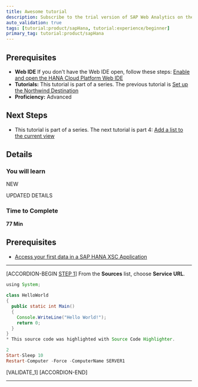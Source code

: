 ```yaml
---
title: Awesome tutorial
description: Subscribe to the trial version of SAP Web Analytics on the SAP Cloud Platform cockpit.
auto_validation: true
tags: [tutorial:product/sapHana, tutorial:experience/beginner]
primary_tag: tutorial:product/sapHana
---
```



## Prerequisites  
 - **Web IDE** If you don't have the Web IDE open, follow these steps: [Enable and open the HANA Cloud Platform Web IDE](https://go.sap.com/developer/tutorials/sapui5-webide-open-webide.html)
 - **Tutorials:** This tutorial is part of a series.  The previous tutorial is [Set up the Northwind Destination](https://go.sap.com/developer/tutorials/hcp-create-destination.html)
- **Proficiency:** Advanced


## Next Steps
 - This tutorial is part of a series.  The next tutorial is part 4: [Add a list to the current view](https://go.sap.com/developer/tutorials/sapui5-webide-add-list.html)
  
## Details
### You will learn  
NEW

UPDATED DETAILS

### Time to Complete
**77 Min**

## Prerequisites  
- [Access your first data in a SAP HANA XSC Application](http://go.sap.com/developer/tutorials/hana-data-access-authorizations.html)

---

[ACCORDION-BEGIN [STEP 1](Without)]
 From the **Sources** list, choose **Service URL**. 
```Java [1-3,6]
using System;
 
class HelloWorld
{
  public static int Main()
  {
    Console.WriteLine("Hello World!");
    return 0;
  }
}
* This source code was highlighted with Source Code Highlighter.
```

```PowerShell
2
Start-Sleep 10
Restart-Computer -Force -ComputerName SERVER1
```

[VALIDATE_1]
[ACCORDION-END]

---